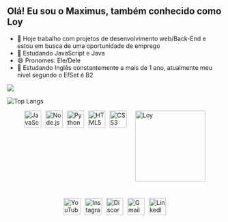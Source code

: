 ## Olá! Eu sou o Maximus, também conhecido como Loy

- 🔭 Hoje trabalho com projetos de desenvolvimento web/Back-End e estou em busca de uma oportunidade de emprego
- 🌱 Estudando JavaScript e Java 
- 😄 Pronomes: Ele/Dele
- 📖 Estudando Inglês constantemente a mais de 1 ano, atualmente meu nível segundo o EfSet é B2

<picture>
  <source
    srcset="https://github-readme-stats.vercel.app/api?username=loy7g&show_icons=true&theme=dark"
    media="(prefers-color-scheme: dark)"
  />
  <source
    srcset="https://github-readme-stats.vercel.app/api?username=loy7g&show_icons=true"
    media="(prefers-color-scheme: light), (prefers-color-scheme: no-preference)"
  />
  <img src="https://github-readme-stats.vercel.app/api?username=loy7g&show_icons=true" />
</picture>

![Top Langs](https://github-readme-stats.vercel.app/api/top-langs/?username=loy7g&layout=compact&theme=dark&card_width=700)

<div style="display: flex; justify-content: center; gap: 10px;">
  <img alt="JavaScript" title="JavaScript" width="40px" src="https://cdn.jsdelivr.net/gh/devicons/devicon@latest/icons/javascript/javascript-original.svg" />
  <img alt="Node.js" title="Node.js" width="40px" src="https://cdn.jsdelivr.net/gh/devicons/devicon@latest/icons/nodejs/nodejs-plain.svg" />
  <img alt="Python" title="Python" width="40px" src="https://cdn.jsdelivr.net/gh/devicons/devicon@latest/icons/python/python-original.svg" />
  <img alt="HTML5" title="HTML5" width="40px" src="https://cdn.jsdelivr.net/gh/devicons/devicon@latest/icons/html5/html5-original.svg" />
  <img alt="CSS3" title="CSS3" width="40px" src="https://cdn.jsdelivr.net/gh/devicons/devicon@latest/icons/css3/css3-original.svg" />
 <img align="right" alt="Loy" src="https://i.giphy.com/media/v1.Y2lkPTc5MGI3NjExcmMycnl6bDV0dmFqeHgxZDIxMmZvM2ZwZHBpZW9waTZoenQxc3BydyZlcD12MV9pbnRlcm5hbF9naWZfYnlfaWQmY3Q9Zw/pWsRWhQrSXleTlMa3n/giphy.gif" style="width: 165px; float: right; margin-left: 10px;">
</div>


#

<div style="display: flex; justify-content: center; gap: 10px;">
  <!-- YouTube -->
  <a href="https://www.youtube.com/@loy7" target="_blank" style="text-decoration: none; outline: none; box-shadow: none;">
    <img src="https://cdn-icons-png.flaticon.com/512/1384/1384060.png" alt="YouTube" width="40px" style="display: block;" />
  </a>

  <!-- Instagram -->
  <a href="https://www.instagram.com/loy7_g" target="_blank" style="text-decoration: none; outline: none; box-shadow: none;">
    <img src="https://cdn-icons-png.flaticon.com/512/174/174855.png" alt="Instagram" width="40px" style="display: block;" />
  </a>

  <!-- Discord -->
  <a href="https://discordapp.com/users/LOY#6380" target="_blank" style="text-decoration: none; outline: none; box-shadow: none;">
    <img src="https://cdn-icons-png.flaticon.com/512/2111/2111370.png" alt="Discord" width="40px" style="display: block;" />
  </a>

  <!-- Gmail -->
  <a href="mailto:lianthg07@gmail.com" target="_blank" style="text-decoration: none; outline: none; box-shadow: none;">
    <img src="https://cdn-icons-png.flaticon.com/512/732/732200.png" alt="Gmail" width="40px" style="display: block;" />
  </a>

  <!-- LinkedIn -->
  <a href="https://www.linkedin.com/in/maximus-rosas-burgos-30a048276/" target="_blank" style="text-decoration: none; outline: none; box-shadow: none;">
    <img src="https://cdn-icons-png.flaticon.com/512/174/174857.png" alt="LinkedIn" width="40px" style="display: block;" />
  </a>
</div>







          

          

